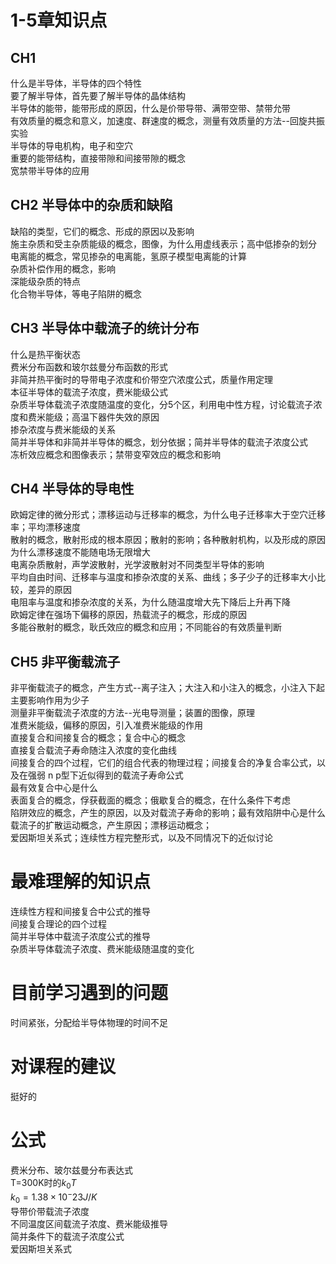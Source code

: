 # 1-5章知识点

## CH1
什么是半导体，半导体的四个特性<br>
要了解半导体，首先要了解半导体的晶体结构<br>
半导体的能带，能带形成的原因，什么是价带导带、满带空带、禁带允带<br>
有效质量的概念和意义，加速度、群速度的概念，测量有效质量的方法--回旋共振实验<br>
半导体的导电机构，电子和空穴<br>
重要的能带结构，直接带隙和间接带隙的概念<br>
宽禁带半导体的应用<br>


## CH2 半导体中的杂质和缺陷
缺陷的类型，它们的概念、形成的原因以及影响<br>
施主杂质和受主杂质能级的概念，图像，为什么用虚线表示；高中低掺杂的划分<br>
电离能的概念，常见掺杂的电离能，氢原子模型电离能的计算<br>
杂质补偿作用的概念，影响<br>
深能级杂质的特点<br>
化合物半导体，等电子陷阱的概念<br>

## CH3 半导体中载流子的统计分布
什么是热平衡状态<br>
费米分布函数和玻尔兹曼分布函数的形式<br>
非简并热平衡时的导带电子浓度和价带空穴浓度公式，质量作用定理<br>
本征半导体的载流子浓度，费米能级公式<br>
杂质半导体载流子浓度随温度的变化，分5个区，利用电中性方程，讨论载流子浓度和费米能级；高温下器件失效的原因<br>
掺杂浓度与费米能级的关系<br>
简并半导体和非简并半导体的概念，划分依据；简并半导体的载流子浓度公式<br>
冻析效应概念和图像表示；禁带变窄效应的概念和影响<br>


## CH4 半导体的导电性
欧姆定律的微分形式；漂移运动与迁移率的概念，为什么电子迁移率大于空穴迁移率；平均漂移速度<br>
散射的概念，散射形成的根本原因；散射的影响；各种散射机构，以及形成的原因<br>
为什么漂移速度不能随电场无限增大<br>
电离杂质散射，声学波散射，光学波散射对不同类型半导体的影响<br>
平均自由时间、迁移率与温度和掺杂浓度的关系、曲线；多子少子的迁移率大小比较，差异的原因<br>
电阻率与温度和掺杂浓度的关系，为什么随温度增大先下降后上升再下降<br>
欧姆定律在强场下偏移的原因，热载流子的概念，形成的原因<br>
多能谷散射的概念，耿氏效应的概念和应用；不同能谷的有效质量判断<br>

## CH5 非平衡载流子
非平衡载流子的概念，产生方式--离子注入；大注入和小注入的概念，小注入下起主要影响作用为少子<br>
测量非平衡载流子浓度的方法--光电导测量；装置的图像，原理<br>
准费米能级，偏移的原因，引入准费米能级的作用<br>
直接复合和间接复合的概念；复合中心的概念<br>
直接复合载流子寿命随注入浓度的变化曲线<br>
间接复合的四个过程，它们的组合代表的物理过程；间接复合的净复合率公式，以及在强弱 n p型下近似得到的载流子寿命公式<br>
最有效复合中心是什么<br>
表面复合的概念，俘获截面的概念；俄歇复合的概念，在什么条件下考虑<br>
陷阱效应的概念，产生的原因，以及对载流子寿命的影响；最有效陷阱中心是什么<br>
载流子的扩散运动概念，产生原因；漂移运动概念；<br>
爱因斯坦关系式；连续性方程完整形式，以及不同情况下的近似讨论<br>







# 最难理解的知识点
连续性方程和间接复合中公式的推导<br>
间接复合理论的四个过程<br>
简并半导体中载流子浓度公式的推导<br>
杂质半导体载流子浓度、费米能级随温度的变化<br>



# 目前学习遇到的问题
时间紧张，分配给半导体物理的时间不足<br>

# 对课程的建议
挺好的




# 公式
费米分布、玻尔兹曼分布表达式<br>
T=300K时的$k_0T$ <br>
$k_0 = 1.38 \times 10^-23 J/K$ <br>
导带价带载流子浓度 <br>
不同温度区间载流子浓度、费米能级推导<br>
简并条件下的载流子浓度公式 <br>
爱因斯坦关系式

